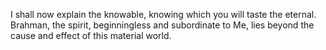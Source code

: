 I shall now explain the knowable, knowing which you will taste the eternal. Brahman, the spirit, beginningless and subordinate to Me, lies beyond the cause and effect of this material world.